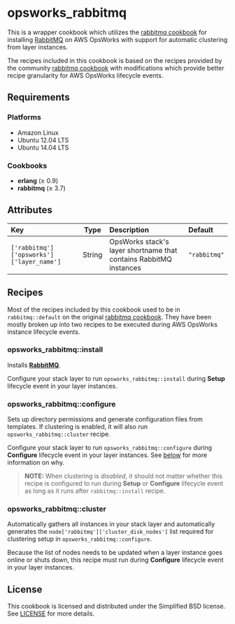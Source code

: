 # opsworks_rabbitmq

This is a wrapper cookbook which utilizes the [rabbitmq cookbook](https://github.com/jjasghar/rabbitmq)
for installing [RabbitMQ](https://www.rabbitmq.com/) on AWS OpsWorks with
support for automatic clustering from layer instances.

The recipes included in this cookbook is based on the recipes provided by
the community [rabbitmq cookbook](https://github.com/jjasghar/rabbitmq) with
modifications which provide better recipe granularity for AWS OpsWorks lifecycle
events.

## Requirements

### Platforms

* Amazon Linux
* Ubuntu 12.04 LTS
* Ubuntu 14.04 LTS

### Cookbooks

* **erlang** (≥ 0.9)
* **rabbitmq** (≥ 3.7)

## Attributes

| Key                                           |  Type  | Description                                                       | Default       |
|:----------------------------------------------|:------:|:------------------------------------------------------------------|:--------------|
| `['rabbitmq']['opsworks']['layer_name']`      | String | OpsWorks stack's layer shortname that contains RabbitMQ instances | `"rabbitmq"`  |

## Recipes

Most of the recipes included by this cookbook used to be in `rabbitmq::default`
on the original [rabbitmq cookbook](https://github.com/jjasghar/rabbitmq). They
have been mostly broken up into two recipes to be executed during AWS OpsWorks
instance lifecycle events.

### opsworks_rabbitmq::install

Installs **[RabbitMQ](https://www.rabbitmq.com)**.

Configure your stack layer to run `opsworks_rabbitmq::install` during **Setup**
lifecycle event in your layer instances.

### opsworks_rabbitmq::configure

Sets up directory permissions and generate configuration files from templates.
If clustering is enabled, it will also run `opsworks_rabbitmq::cluster` recipe.

Configure your stack layer to run `opsworks_rabbitmq::configure` during
**Configure** lifecycle event in your layer instances. See [below](#opsworks_rabbitmqcluster)
for more information on why.

> **NOTE:** When clustering is *disabled*, it should not matter whether this
recipe is configured to run during **Setup** or **Configure** lifecycle event
as long as it runs after `rabbitmq::install` recipe.

### opsworks_rabbitmq::cluster

Automatically gathers all instances in your stack layer and automatically
generates the `node['rabbitmq']['cluster_disk_nodes']` list required for
clustering setup in `opsworks_rabbitmq::configure`.

Because the list of nodes needs to be updated when a layer instance goes online
or shuts down, this recipe must run during **Configure** lifecycle event in
your layer instances.


## License

This cookbook is licensed and distributed under the Simplified BSD license.
See [LICENSE](https://github.com/verdigris-cookbooks/opsworks-rabbitmq/blob/master/LICENSE)
for more details.
